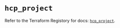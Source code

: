 # `hcp_project`

Refer to the Terraform Registory for docs: [`hcp_project`](https://registry.terraform.io/providers/hashicorp/hcp/0.78.0/docs/resources/project).
